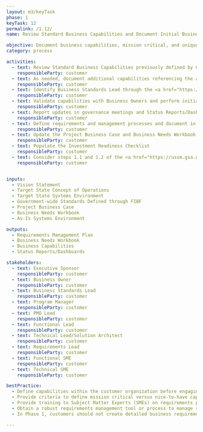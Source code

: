 ```yaml
---
layout: m3/keyTask
phase: 1
keyTask: 12
permalink: /1.12/
name: Review Standard Business Capabilities and Document Initial Business Capabilities

objective: Document business capabilities, mission critical, and unique capabilities of the customer organization to support the Business Readiness Assessment.
category: process

activities:
  - text: Review Standard Business Capabilities previously defined by Government-wide Standards working group provided through the <a href="https://www.ussm.gov/fibf/">Federal Integrated Business Framework (FIBF)</a> website
    responsibleParty: customer
  - text: As needed, document additional capabilities referencing the authoritative source and prioritize must-have versus nice-to-have capabilities against the <a href="https://www.ussm.gov/fibf/">FIBF</a> capabilities
    responsibleParty: customer
  - text: Identify Business Standards Lead through the <a href="https://www.ussm.gov/fibf/">FIBF website</a> and discuss additional capabilities identified in step 2 above with the Business Standards Lead
    responsibleParty: customer
  - text: Validate capabilities with Business Owners and perform initial baselining
    responsibleParty: customer
  - text: Report updates in governance meetings and Status Reports/Dashboards
    responsibleParty: customer
  - text: Define requirements and management processes and document in the Requirements Management Plan
    responsibleParty: customer
  - text: Update the Project Business Case and Business Needs Workbook
    responsibleParty: customer
  - text: Populate the Investment Readiness Checklist
    responsibleParty: customer
  - text: Consider steps 1.1 and 1.2 of the <a href="https://ussm.gsa.gov/assets/files/Investment-Planning-Guidance-March%202021.pdf">Investment Planning Guidance</a> and engage with QSMOs as necessary
    responsibleParty: customer


inputs:
  - Vision Statement
  - Target State Concept of Operations
  - Target State Systems Environment
  - Government-wide Standards Defined through FIBF
  - Project Business Case
  - Business Needs Workbook
  - As-Is Systems Environment

outputs:
  - Requirements Management Plan
  - Business Needs Workbook
  - Business Capabilities
  - Status Reports/Dashboards 

stakeholders:
  - text: Executive Sponsor
    responsibleParty: customer
  - text: Business Owner
    responsibleParty: customer
  - text: Business Standards Lead
    responsibleParty: customer
  - text: Program Manager
    responsibleParty: customer
  - text: PMO Lead
    responsibleParty: customer
  - text: Functional Lead
    responsibleParty: customer
  - text: Technical Lead/Solution Architect
    responsibleParty: customer
  - text: Requirements Lead
    responsibleParty: customer
  - text: Functional SME
    responsibleParty: customer
  - text: Technical SME
    responsibleParty: customer

bestPractice:
  - Define capabilities within the customer organization before engaging a provider to communicate needs in a consistent manner 
  - Provide criteria to define mission critical versus nice-to-have capabilities to enable improved provider selection
  - Provide training to Subject Matter Experts (SMEs) on requirements processes and how to define, communicate, and document mission critical requirements
  - Obtain a robust requirements management tool or process to manage requirements throughout the migration, including a robust change control process
  - In Phase 1, customers should not create detailed business requirements for every service, but should instead focus on documenting must-have capabilities not in the FIBF Business Capabilities. Examples of capabilities that should be documented include; must-have mandatory system interfaces, hours of operation or availability of services, or other criteria that a provider must be able to meet in order to provide services to the customer. Customers and providers will not jointly discuss detailed technical and functional requirements until Phase 3

---
```


